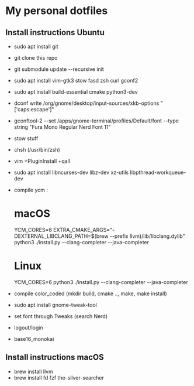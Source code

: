 # My personal dotfiles

## Install instructions Ubuntu

 - sudo apt install git
 - git clone this repo
 - git submodule update --recursive init
 - sudo apt install vim-gtk3 stow fasd zsh curl gconf2
 - sudo apt install build-essential cmake python3-dev
 - dconf write /org/gnome/desktop/input-sources/xkb-options "['caps:escape']"
 - gconftool-2 --set /apps/gnome-terminal/profiles/Default/font --type string "Fura Mono Regular Nerd Font 11"
 - stow stuff
 - chsh (/usr/bin/zsh)
 - vim +PluginInstall +qall
 - sudo apt install libncurses-dev libz-dev xz-utils libpthread-workqueue-dev
 - compile ycm :
 
      # macOS
      YCM_CORES=6 EXTRA_CMAKE_ARGS="-DEXTERNAL_LIBCLANG_PATH=$(brew --prefix llvm)/lib/libclang.dylib" python3 ./install.py --clang-completer --java-completer

      # Linux
      YCM_CORES=6 python3 ./install.py --clang-completer --java-completer

 - compile color_coded (mkdir build, cmake .., make, make install)
 - sudo apt install gnome-tweak-tool
 - set font through Tweaks (search Nerd)
 - logout/login
 - base16_monokai


## Install instructions macOS

 - brew install llvm
 - brew install fd fzf the-silver-searcher



